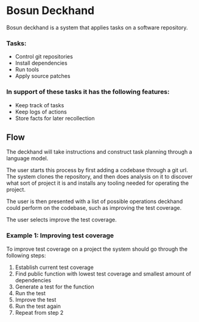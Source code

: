# Bosun Deckhand

Bosun deckhand is a system that applies tasks on a software repository.

### Tasks:

  - Control git repositories
  - Install dependencies
  - Run tools
  - Apply source patches

### In support of these tasks it has the following features:

  - Keep track of tasks
  - Keep logs of actions
  - Store facts for later recollection

## Flow

The deckhand will take instructions and construct task planning through a language model.

The user starts this process by first adding a codebase through a git url. The
system clones the repository, and then does analysis on it to discover what sort
of project it is and installs any tooling needed for operating the project.

The user is then presented with a list of possible operations deckhand could perform on the codebase, such as improving the test coverage.

The user selects improve the test coverage. 

### Example 1: Improving test coverage

To improve test coverage on a project the system should go through the following steps:

  1. Establish current test coverage
  2. Find public function with lowest test coverage and smallest amount of dependencies
  3. Generate a test for the function
  4. Run the test
  5. Improve the test
  6. Run the test again
  7. Repeat from step 2

